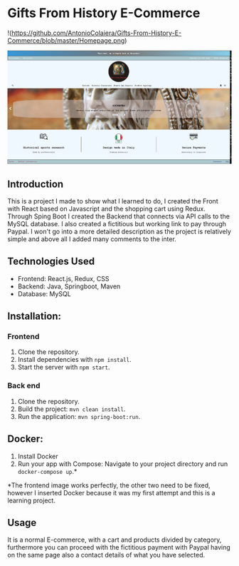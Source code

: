 # Gifts From History E-Commerce

!(https://github.com/AntonioColaiera/Gifts-From-History-E-Commerce/blob/master/Homepage.png)

![Homepage](/Homepage.png)


## Introduction

This is a project I made to show what I learned to do, I created the Front with React based on Javascript and the shopping cart using Redux. Through Sping Boot I created the Backend that connects via API calls to the MySQL database. I also created a fictitious but working link to pay through Paypal.
I won't go into a more detailed description as the project is relatively simple and above all I added many comments to the inter.

## Technologies Used

- Frontend: React.js, Redux, CSS
- Backend: Java, Springboot, Maven
- Database: MySQL

## Installation:

### Frontend

1. Clone the repository.
2. Install dependencies with `npm install`.
3. Start the server with `npm start`.

### Back end

1. Clone the repository.
2. Build the project: `mvn clean install`.
3. Run the application: `mvn spring-boot:run`.

## Docker:

1. Install Docker
2. Run your app with Compose: Navigate to your project directory and run `docker-compose up`.\*

\*The frontend image works perfectly, the other two need to be fixed, however I inserted Docker because it was my first attempt and this is a learning project.

## Usage

It is a normal E-commerce, with a cart and products divided by category, furthermore you can proceed with the fictitious payment with Paypal having on the same page also a contact details of what you have selected.
